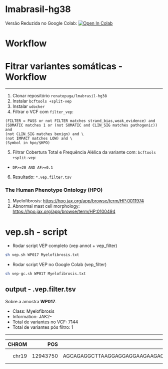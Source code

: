 # lmabrasil-hg38

Versão Reduzida no Google Colab: 
[![Open In Colab](https://colab.research.google.com/assets/colab-badge.svg)](https://colab.research.google.com/drive/1eYSW4WI1RwxG9lIS8ohhWVWQqxJYXihD?usp=sharing)

# Workflow

# Fitrar variantes somáticas - Workflow
---

1. Clonar repositório `renatopuga/lmabrasil-hg38`
2. Instalar `bcftools +split-vep`
3. Instalar `udocker`
4. Filtrar o VCF com `filter_vep`:

  ```filter "(MAX_AF <= 0.01 or not MAX_AF) and
  (FILTER = PASS or not FILTER matches strand_bias,weak_evidence) and
  (SOMATIC matches 1 or (not SOMATIC and CLIN_SIG matches pathogenic)) and
  (not CLIN_SIG matches benign) and \
  (not IMPACT matches LOW) and \
  (Symbol in hpo/$HPO)
  ```

5. Filtrar Cobertura Total e Frequência Alélica da variante com: `bcftools +split-vep`:
  - `DP>=20 AND AF>=0.1`
6. Resultado: `*.vep.filter.tsv`

### The Human Phenotype Ontology (HPO)

1. Myelofibrosis: https://hpo.jax.org/app/browse/term/HP:0011974
2. Abnormal mast cell morphology: https://hpo.jax.org/app/browse/term/HP:0100494


# vep.sh - script


* Rodar script VEP completo (vep annot + vep_filter)
```bash
sh vep.sh WP017 Myelofibrosis.txt
```

* Rodar script VEP no Google Colab (vep_filter)
```bash
sh vep-gc.sh WP017 Myelofibrosis.txt
```

## output - .vep.filter.tsv

Sobre a amostra **WP017**.

- Class: Myelofibrosis
- Information: JAK2-
- Total de variantes no VCF: 7144
- Total de variantes pós filtro: 1

---


| CHROM |   POS |      REF |                                               ALT | Location |                  SYMBOL | Consequence |            Feature | MANE_SELECT |            BIOTYPE |          HGVSc |                      HGVSp |                           EXON | INTRON | VARIANT_CLASS |     SIFT | PolyPhen | gnomADg_AF |  MAX_AF |   IMPACT | CLIN_SIG |    SOMATIC | Existing_variation |       FILTER | TumorID |    GT |  DP |  AD |    AF | NormalID |   NGT | NDP | NAD |  NAF |       |
|------:|------:|---------:|--------------------------------------------------:|---------:|------------------------:|------------:|-------------------:|------------:|-------------------:|---------------:|---------------------------:|-------------------------------:|-------:|--------------:|---------:|---------:|-----------:|--------:|---------:|---------:|-----------:|-------------------:|-------------:|--------:|------:|----:|----:|------:|---------:|------:|----:|----:|-----:|-------|
chr19 | 12943750 | AGCAGAGGCTTAAGGAGGAGGAAGAAGACAAGAAACGCAAAGAGGA... |        A | chr19:12943751-12943802 |        CALR | frameshift_variant | NM_004343.4 | ENST00000316448.10 | protein_coding | NM_004343.4:c.1099_1150del | NP_004334.1:p.Leu367ThrfsTer46 |    9/9 |             . | deletion |        . |          . | 0.00002 | 0.000066 |     HIGH | pathogenic |                  . | rs1555760738 |    PASS | WP017 | 0/1 | 102 | 62,40 |    0.416 | WP018 | 0/0 |  50 | 50,0 | 0.022 |
